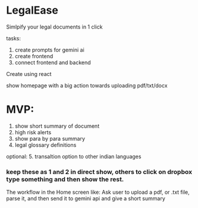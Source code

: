 # LegalEase
Simlpify your legal documents in 1 click


tasks:
1. create prompts for gemini ai 
2. create frontend
3. connect frontend and backend




Create using react 

show homepage with a big action towards uploading pdf/txt/docx

# MVP:
1. show short summary of document
2. high risk alerts
3. show para by para summary
4. legal glossary definitions

optional:
5. transaltion option to other indian languages

### keep these as 1 and 2 in direct show, others to click on dropbox type something and then show the rest.


The workflow in the Home screen like: 
Ask user to upload a pdf, or .txt file, parse it, and then send it to gemini api and give a short summary

